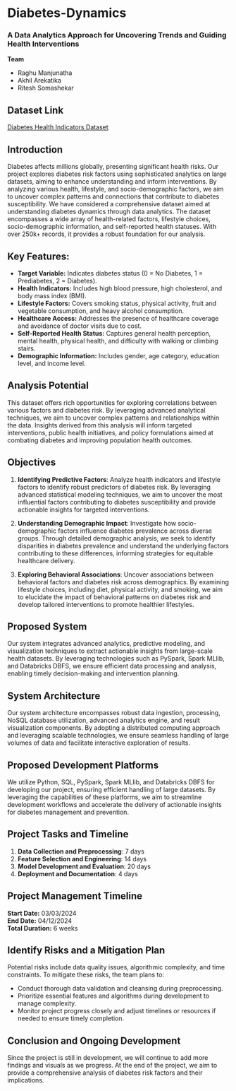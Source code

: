# Diabetes-Dynamics
### A Data Analytics Approach for Uncovering Trends and Guiding Health Interventions

**Team**
- Raghu Manjunatha
- Akhil Arekatika
- Ritesh Somashekar

## Dataset Link
[Diabetes Health Indicators Dataset](https://www.kaggle.com/datasets/alexteboul/diabetes-health-indicators-dataset)

## Introduction
Diabetes affects millions globally, presenting significant health risks. Our project explores diabetes risk factors using sophisticated analytics on large datasets, aiming to enhance understanding and inform interventions. By analyzing various health, lifestyle, and socio-demographic factors, we aim to uncover complex patterns and connections that contribute to diabetes susceptibility.  We have considered a comprehensive dataset aimed at understanding diabetes dynamics through data analytics. The dataset encompasses a wide array of health-related factors, lifestyle choices, socio-demographic information, and self-reported health statuses. With over 250k+ records, it provides a robust foundation for our analysis.

## Key Features:
- **Target Variable:** Indicates diabetes status (0 = No Diabetes, 1 = Prediabetes, 2 = Diabetes).
- **Health Indicators:** Includes high blood pressure, high cholesterol, and body mass index (BMI).
- **Lifestyle Factors:** Covers smoking status, physical activity, fruit and vegetable consumption, and heavy alcohol consumption.
- **Healthcare Access:** Addresses the presence of healthcare coverage and avoidance of doctor visits due to cost.
- **Self-Reported Health Status:** Captures general health perception, mental health, physical health, and difficulty with walking or climbing stairs.
- **Demographic Information:** Includes gender, age category, education level, and income level.

## Analysis Potential
This dataset offers rich opportunities for exploring correlations between various factors and diabetes risk. By leveraging advanced analytical techniques, we aim to uncover complex patterns and relationships within the data. Insights derived from this analysis will inform targeted interventions, public health initiatives, and policy formulations aimed at combating diabetes and improving population health outcomes.

## Objectives
1. **Identifying Predictive Factors**: Analyze health indicators and lifestyle factors to identify robust predictors of diabetes risk. By leveraging advanced statistical modeling techniques, we aim to uncover the most influential factors contributing to diabetes susceptibility and provide actionable insights for targeted interventions.

2. **Understanding Demographic Impact**: Investigate how socio-demographic factors influence diabetes prevalence across diverse groups. Through detailed demographic analysis, we seek to identify disparities in diabetes prevalence and understand the underlying factors contributing to these differences, informing strategies for equitable healthcare delivery.

3. **Exploring Behavioral Associations**: Uncover associations between behavioral factors and diabetes risk across demographics. By examining lifestyle choices, including diet, physical activity, and smoking, we aim to elucidate the impact of behavioral patterns on diabetes risk and develop tailored interventions to promote healthier lifestyles.


## Proposed System
Our system integrates advanced analytics, predictive modeling, and visualization techniques to extract actionable insights from large-scale health datasets. By leveraging technologies such as PySpark, Spark MLlib, and Databricks DBFS, we ensure efficient data processing and analysis, enabling timely decision-making and intervention planning.

## System Architecture
Our system architecture encompasses robust data ingestion, processing, NoSQL database utilization, advanced analytics engine, and result visualization components. By adopting a distributed computing approach and leveraging scalable technologies, we ensure seamless handling of large volumes of data and facilitate interactive exploration of results.

## Proposed Development Platforms
We utilize Python, SQL, PySpark, Spark MLlib, and Databricks DBFS for developing our project, ensuring efficient handling of large datasets. By leveraging the capabilities of these platforms, we aim to streamline development workflows and accelerate the delivery of actionable insights for diabetes management and prevention.

## Project Tasks and Timeline
1. **Data Collection and Preprocessing**: 7 days
2. **Feature Selection and Engineering**: 14 days
3. **Model Development and Evaluation**: 20 days
4. **Deployment and Documentation**: 4 days

## Project Management Timeline
**Start Date:** 03/03/2024  
**End Date:** 04/12/2024  
**Total Duration:** 6 weeks

## Identify Risks and a Mitigation Plan
Potential risks include data quality issues, algorithmic complexity, and time constraints. To mitigate these risks, the team plans to:
- Conduct thorough data validation and cleansing during preprocessing.
- Prioritize essential features and algorithms during development to manage complexity.
- Monitor project progress closely and adjust timelines or resources if needed to ensure timely completion.

## Conclusion and Ongoing Development
Since the project is still in development, we will continue to add more findings and visuals as we progress. At the end of the project, we aim to provide a comprehensive analysis of diabetes risk factors and their implications. 
